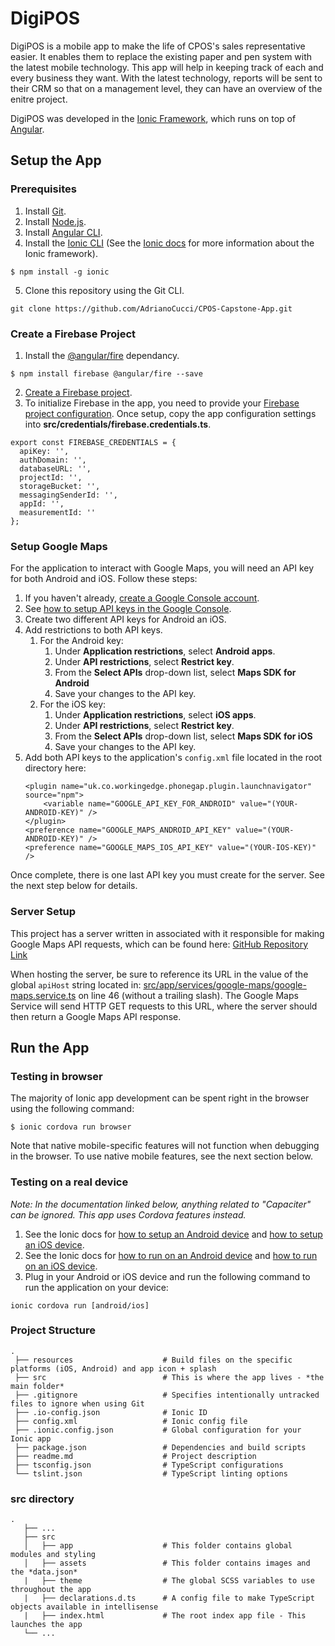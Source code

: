 # DigiPOS
DigiPOS is a mobile app to make the life of CPOS's sales representative easier. It enables them to replace the existing paper and pen system with the latest mobile technology. 
This app will help in keeping track of each and every business they want.
With the latest technology, reports will be sent to their CRM so that on a management level, they can have an overview of the enitre project.

DigiPOS was developed in the [Ionic Framework](https://ionicframework.com/), which runs on top of [Angular](https://angular.io/).

## Setup the App
### Prerequisites
1. Install [Git](https://git-scm.com/).
2. Install [Node.js](https://nodejs.org/en/download/ "Node title").
3. Install [Angular CLI](https://cli.angular.io/ "Angular Title").
4. Install the [Ionic CLI](https://ionicframework.com/docs/installation/cli "Ionic Title") (See the [Ionic docs](https://ionicframework.com/docs/intro) for more information about the Ionic framework).
```
$ npm install -g ionic
```
5. Clone this repository using the Git CLI.
```
git clone https://github.com/AdrianoCucci/CPOS-Capstone-App.git
```

### Create a Firebase Project
1. Install the [@angular/fire](https://github.com/angular/angularfire) dependancy.
```
$ npm install firebase @angular/fire --save
```
2. [Create a Firebase project](https://firebase.google.com/docs/web/setup#create-project).
3. To initialize Firebase in the app, you need to provide your [Firebase project configuration](https://firebase.google.com/docs/web/setup#config-object).
Once setup, copy the app configuration settings into **src/credentials/firebase.credentials.ts**.
```
export const FIREBASE_CREDENTIALS = {
  apiKey: '',
  authDomain: '',
  databaseURL: '',
  projectId: '',
  storageBucket: '',
  messagingSenderId: '',
  appId: '',
  measurementId: ''
};
```

### Setup Google Maps
For the application to interact with Google Maps, you will need an API key for both Android and iOS.
Follow these steps:

1. If you haven't already, [create a Google Console account](https://console.cloud.google.com/).
2. See [how to setup API keys in the Google Console](https://support.google.com/googleapi/answer/6158862?hl=en).
3. Create two different API keys for Android an iOS.
4. Add restrictions to both API keys. 
   1. For the Android key:
      1. Under **Application restrictions**, select **Android apps**.
      2. Under **API restrictions**, select **Restrict key**.
      3. From the **Select APIs** drop-down list, select **Maps SDK for Android**
      4. Save your changes to the API key.
   1. For the iOS key:
      1. Under **Application restrictions**, select **iOS apps**.
      2. Under **API restrictions**, select **Restrict key**.
      3. From the **Select APIs** drop-down list, select **Maps SDK for iOS**
      4. Save your changes to the API key.
5. Add both API keys to the application's ```config.xml``` file located in the root directory here:
   ```
   <plugin name="uk.co.workingedge.phonegap.plugin.launchnavigator" source="npm">
       <variable name="GOOGLE_API_KEY_FOR_ANDROID" value="(YOUR-ANDROID-KEY)" />
   </plugin>
   <preference name="GOOGLE_MAPS_ANDROID_API_KEY" value="(YOUR-ANDROID-KEY)" />
   <preference name="GOOGLE_MAPS_IOS_API_KEY" value="(YOUR-IOS-KEY)" />
   ```
Once complete, there is one last API key you must create for the server. See the next step below for details.

### Server Setup
This project has a server written in associated with it responsible for making Google Maps API requests, which can be found here:
[GitHub Repository Link](https://github.com/AdrianoCucci/CPOS-Capstone-Server "Repo title")

When hosting the server, be sure to reference its URL in the value of the global ```apiHost``` string located in:
[src/app/services/google-maps/google-maps.service.ts](https://github.com/AdrianoCucci/CPOS-Capstone-App/blob/master/src/app/services/google-maps/google-maps.service.ts) on line 46 (without a trailing slash).
The Google Maps Service will send HTTP GET requests to this URL, where the server should then return a Google Maps API response.

## Run the App
### Testing in browser
The majority of Ionic app development can be spent right in the browser using the following command:
```
$ ionic cordova run browser
```
Note that native mobile-specific features will not function when debugging in the browser. To use native mobile features, see the next section below.

### Testing on a real device
*Note: In the documentation linked below, anything related to "Capaciter" can be ignored. This app uses Cordova features instead.*

1. See the Ionic docs for [how to setup an Android device](https://ionicframework.com/docs/installation/android) and [how to setup an iOS device](https://ionicframework.com/docs/installation/ios).
2. See the Ionic docs for [how to run on an Android device](https://ionicframework.com/docs/building/android) and [how to run on an iOS device](https://ionicframework.com/docs/building/ios).
3. Plug in your Android or iOS device and run the following command to run the application on your device:
```
ionic cordova run [android/ios]
```

### Project Structure
```
.
 ├── resources                    # Build files on the specific platforms (iOS, Android) and app icon + splash
 ├── src                          # This is where the app lives - *the main folder*
 ├── .gitignore                   # Specifies intentionally untracked files to ignore when using Git
 ├── .io-config.json              # Ionic ID
 ├── config.xml                   # Ionic config file
 ├── .ionic.config.json           # Global configuration for your Ionic app
 ├── package.json                 # Dependencies and build scripts
 ├── readme.md                    # Project description
 ├── tsconfig.json                # TypeScript configurations
 └── tslint.json                  # TypeScript linting options
```

### src directory
```
.
   ├── ...
   ├── src                       
   │   ├── app                    # This folder contains global modules and styling
   │   ├── assets                 # This folder contains images and the *data.json*
   |   ├── theme                  # The global SCSS variables to use throughout the app
   |   ├── declarations.d.ts      # A config file to make TypeScript objects available in intellisense
   |   ├── index.html             # The root index app file - This launches the app
   └── ...
```

